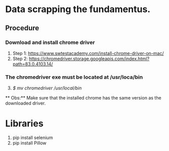 # Data scrapping the fundamentus.

## Procedure
### Download and install chrome driver
1. Step 1: https://www.swtestacademy.com/install-chrome-driver-on-mac/
2. Step 2: https://chromedriver.storage.googleapis.com/index.html?path=83.0.4103.14/
### The chromedriver exe must be located at /usr/loca/bin
3. *$ mv chromedriver /usr/local/bin* 

** Obs:** Make sure that the installed chrome has the same version as the downloaded driver.

# Libraries
1. pip install selenium
2. pip install Pillow
